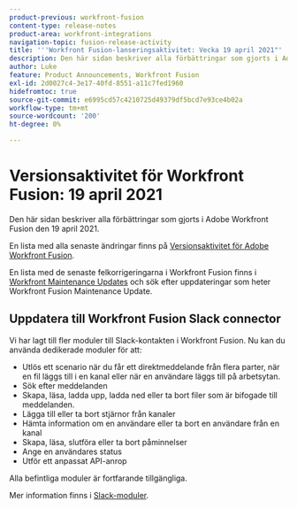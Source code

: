 ```yaml
---
product-previous: workfront-fusion
content-type: release-notes
product-area: workfront-integrations
navigation-topic: fusion-release-activity
title: '''Workfront Fusion-lanseringsaktivitet: Vecka 19 april 2021"'
description: Den här sidan beskriver alla förbättringar som gjorts i Adobe Workfront Fusion den 19 april 2021.
author: Luke
feature: Product Announcements, Workfront Fusion
exl-id: 2d0027c4-3e17-40fd-8551-a11c7fed1960
hidefromtoc: true
source-git-commit: e6995cd57c4210725d49379df5bcd7e93ce4b02a
workflow-type: tm+mt
source-wordcount: '200'
ht-degree: 0%

---
```


# Versionsaktivitet för Workfront Fusion: 19 april 2021

Den här sidan beskriver alla förbättringar som gjorts i Adobe Workfront Fusion den 19 april 2021.

En lista med alla senaste ändringar finns på [Versionsaktivitet för Adobe Workfront Fusion](../../../product-announcements/product-releases/fusion-release-activity/fusion-release-activity.md).

En lista med de senaste felkorrigeringarna i Workfront Fusion finns i [Workfront Maintenance Updates](https://experienceleague.adobe.com/docs/workfront-known-issues/releases/current-updates.html) och sök efter uppdateringar som heter Workfront Fusion Maintenance Update.

## Uppdatera till Workfront Fusion Slack connector

Vi har lagt till fler moduler till Slack-kontakten i Workfront Fusion. Nu kan du använda dedikerade moduler för att:

* Utlös ett scenario när du får ett direktmeddelande från flera parter, när en fil läggs till i en kanal eller när en användare läggs till på arbetsytan.
* Sök efter meddelanden
* Skapa, läsa, ladda upp, ladda ned eller ta bort filer som är bifogade till meddelanden.
* Lägga till eller ta bort stjärnor från kanaler
* Hämta information om en användare eller ta bort en användare från en kanal
* Skapa, läsa, slutföra eller ta bort påminnelser
* Ange en användares status
* Utför ett anpassat API-anrop

Alla befintliga moduler är fortfarande tillgängliga.

Mer information finns i [Slack-moduler](../../../workfront-fusion/apps-and-their-modules/slack-modules.md).
